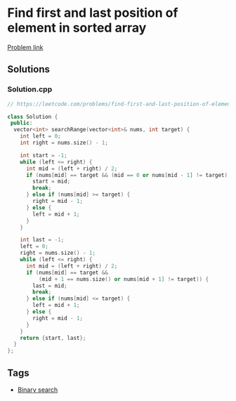 # Find first and last position of element in sorted array

[Problem link](https://leetcode.com/problems/find-first-and-last-position-of-element-in-sorted-array)

## Solutions


### Solution.cpp
```cpp
// https://leetcode.com/problems/find-first-and-last-position-of-element-in-sorted-array

class Solution {
 public:
  vector<int> searchRange(vector<int>& nums, int target) {
    int left = 0;
    int right = nums.size() - 1;

    int start = -1;
    while (left <= right) {
      int mid = (left + right) / 2;
      if (nums[mid] == target && (mid == 0 or nums[mid - 1] != target)) {
        start = mid;
        break;
      } else if (nums[mid] >= target) {
        right = mid - 1;
      } else {
        left = mid + 1;
      }
    }

    int last = -1;
    left = 0;
    right = nums.size() - 1;
    while (left <= right) {
      int mid = (left + right) / 2;
      if (nums[mid] == target &&
          (mid + 1 == nums.size() or nums[mid + 1] != target)) {
        last = mid;
        break;
      } else if (nums[mid] <= target) {
        left = mid + 1;
      } else {
        right = mid - 1;
      }
    }
    return {start, last};
  }
};
```
## Tags

* [Binary search](/Collections/binary-search.md#binary-search)
